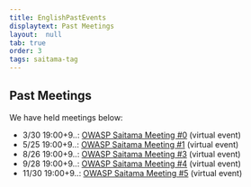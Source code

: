 ```yaml
---
title: EnglishPastEvents
displaytext: Past Meetings
layout:  null
tab: true
order: 3
tags: saitama-tag
---
```


## Past Meetings

We have held meetings below:

* 3/30 19:00+9..: [OWASP Saitama Meeting #0](https://owaspsaitama.connpass.com/event/208691/) (virtual event)
* 5/25 19:00+9..: [OWASP Saitama Meeting #1](https://owaspsaitama.connpass.com/event/211303/) (virtual event)
* 8/26 19:00+9..: [OWASP Saitama Meeting #3](https://owaspsaitama.connpass.com/event/215307/) (virtual event)
* 9/28 19:00+9..: [OWASP Saitama Meeting #4](https://owaspsaitama.connpass.com/event/226012/) (virtual event)
* 11/30 19:00+9..: [OWASP Saitama Meeting #5](https://owaspsaitama.connpass.com/event/232046/) (virtual event)
